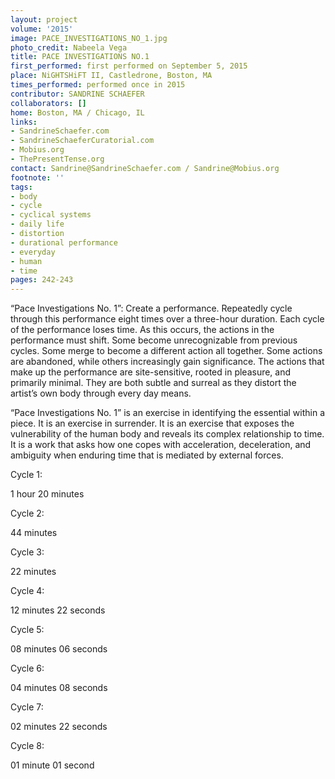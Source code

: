 ```yaml
---
layout: project
volume: '2015'
image: PACE_INVESTIGATIONS_NO_1.jpg
photo_credit: Nabeela Vega
title: PACE INVESTIGATIONS NO.1
first_performed: first performed on September 5, 2015
place: NiGHTSHiFT II, Castledrone, Boston, MA
times_performed: performed once in 2015
contributor: SANDRINE SCHAEFER
collaborators: []
home: Boston, MA / Chicago, IL
links:
- SandrineSchaefer.com
- SandrineSchaeferCuratorial.com
- Mobius.org
- ThePresentTense.org
contact: Sandrine@SandrineSchaefer.com / Sandrine@Mobius.org
footnote: ''
tags:
- body
- cycle
- cyclical systems
- daily life
- distortion
- durational performance
- everyday
- human
- time
pages: 242-243
---
```


“Pace Investigations No. 1”: Create a performance. Repeatedly cycle through this performance eight times over a three-hour duration. Each cycle of the performance loses time. As this occurs, the actions in the performance must shift. Some become unrecognizable from previous cycles. Some merge to become a different action all together. Some actions are abandoned, while others increasingly gain significance. The actions that make up the performance are site-sensitive, rooted in pleasure, and primarily minimal. They are both subtle and surreal as they distort the artist’s own body through every day means.

“Pace Investigations No. 1” is an exercise in identifying the essential within a piece. It is an exercise in surrender. It is an exercise that exposes the vulnerability of the human body and reveals its complex relationship to time. It is a work that asks how one copes with acceleration, deceleration, and ambiguity when enduring time that is mediated by external forces.

Cycle 1:

1 hour 20 minutes

Cycle 2:

44 minutes

Cycle 3:

22 minutes

Cycle 4:

12 minutes 22 seconds

Cycle 5:

08 minutes 06 seconds

Cycle 6:

04 minutes 08 seconds

Cycle 7:

02 minutes 22 seconds

Cycle 8:

01 minute 01 second
